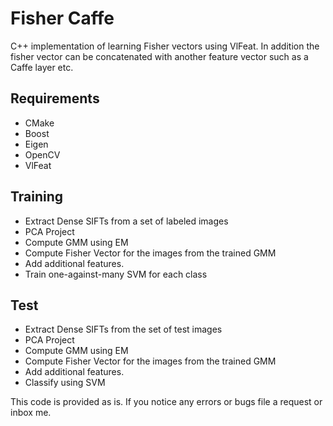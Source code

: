 # Fisher Caffe
C++ implementation of learning Fisher vectors using VlFeat. In addition the fisher vector can be concatenated with another feature vector such as a Caffe layer etc. 

## Requirements
* CMake
* Boost
* Eigen
* OpenCV
* VlFeat

## Training
* Extract Dense SIFTs from a set of labeled images
* PCA Project
* Compute GMM using EM
* Compute Fisher Vector for the images from the trained GMM
* Add additional features.
* Train one-against-many SVM for each class

## Test
* Extract Dense SIFTs from the set of test images
* PCA Project
* Compute GMM using EM
* Compute Fisher Vector for the images from the trained GMM
* Add additional features.
* Classify using SVM


This code is provided as is. If you notice any errors or bugs file a request or inbox me. 
